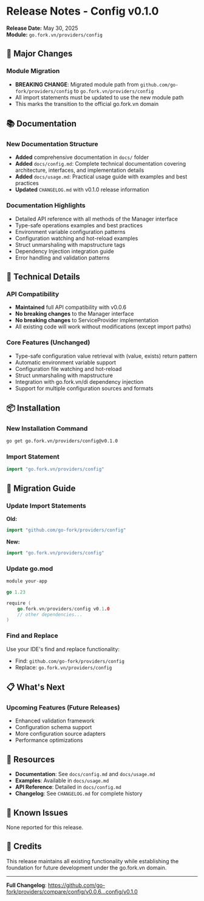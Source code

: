 # Release Notes - Config v0.1.0

**Release Date:** May 30, 2025  
**Module:** `go.fork.vn/providers/config`

## 🚀 Major Changes

### Module Migration
- **BREAKING CHANGE**: Migrated module path from `github.com/go-fork/providers/config` to `go.fork.vn/providers/config`
- All import statements must be updated to use the new module path
- This marks the transition to the official go.fork.vn domain

## 📚 Documentation

### New Documentation Structure
- **Added** comprehensive documentation in `docs/` folder
- **Added** `docs/config.md`: Complete technical documentation covering architecture, interfaces, and implementation details
- **Added** `docs/usage.md`: Practical usage guide with examples and best practices
- **Updated** `CHANGELOG.md` with v0.1.0 release information

### Documentation Highlights
- Detailed API reference with all methods of the Manager interface
- Type-safe operations examples and best practices
- Environment variable configuration patterns
- Configuration watching and hot-reload examples
- Struct unmarshaling with mapstructure tags
- Dependency Injection integration guide
- Error handling and validation patterns

## 🔧 Technical Details

### API Compatibility
- **Maintained** full API compatibility with v0.0.6
- **No breaking changes** to the Manager interface
- **No breaking changes** to ServiceProvider implementation
- All existing code will work without modifications (except import paths)

### Core Features (Unchanged)
- Type-safe configuration value retrieval with (value, exists) return pattern
- Automatic environment variable support
- Configuration file watching and hot-reload
- Struct unmarshaling with mapstructure
- Integration with go.fork.vn/di dependency injection
- Support for multiple configuration sources and formats

## 📦 Installation

### New Installation Command
```bash
go get go.fork.vn/providers/config@v0.1.0
```

### Import Statement
```go
import "go.fork.vn/providers/config"
```

## 🔄 Migration Guide

### Update Import Statements
**Old:**
```go
import "github.com/go-fork/providers/config"
```

**New:**
```go
import "go.fork.vn/providers/config"
```

### Update go.mod
```go
module your-app

go 1.23

require (
    go.fork.vn/providers/config v0.1.0
    // other dependencies...
)
```

### Find and Replace
Use your IDE's find and replace functionality:
- Find: `github.com/go-fork/providers/config`
- Replace: `go.fork.vn/providers/config`

## 📋 What's Next

### Upcoming Features (Future Releases)
- Enhanced validation framework
- Configuration schema support
- More configuration source adapters
- Performance optimizations

## 🔗 Resources

- **Documentation**: See `docs/config.md` and `docs/usage.md`
- **Examples**: Available in `docs/usage.md`
- **API Reference**: Detailed in `docs/config.md`
- **Changelog**: See `CHANGELOG.md` for complete history

## 🐛 Known Issues

None reported for this release.

## 🙏 Credits

This release maintains all existing functionality while establishing the foundation for future development under the go.fork.vn domain.

---

**Full Changelog**: https://github.com/go-fork/providers/compare/config/v0.0.6...config/v0.1.0
